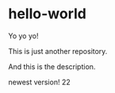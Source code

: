 # hello-world

Yo yo yo!

This is just another repository.

And this is the description.

newest version!
22


